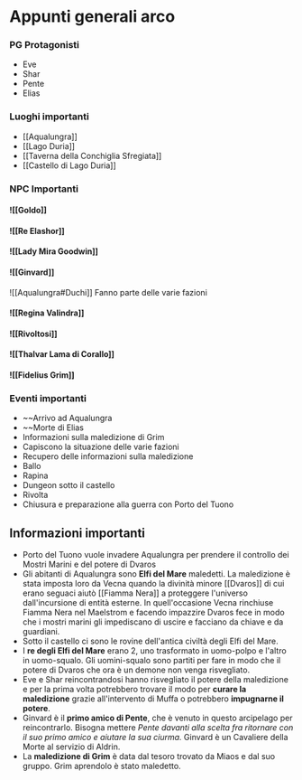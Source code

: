 # Appunti generali arco
### PG Protagonisti
- Eve
- Shar
- Pente
- Elias

### Luoghi importanti
- [[Aqualungra]]
- [[Lago Duria]]
- [[Taverna della Conchiglia Sfregiata]]
- [[Castello di Lago Duria]]

### NPC Importanti
#### ![[Goldo]]
#### ![[Re Elashor]] 

#### ![[Lady Mira Goodwin]]

#### ![[Ginvard]]
![[Aqualungra#Duchi]]
Fanno parte delle varie fazioni

#### ![[Regina Valindra]]

#### ![[Rivoltosi]]
#### ![[Thalvar Lama di Corallo]]
#### ![[Fidelius Grim]]
### Eventi importanti
- ~~Arrivo ad Aqualungra
- ~~Morte di Elias
- Informazioni sulla maledizione di Grim
- Capiscono la situazione delle varie fazioni
- Recupero delle informazioni sulla maledizione
- Ballo
- Rapina
- Dungeon sotto il castello
- Rivolta
- Chiusura e preparazione alla guerra con Porto del Tuono

## Informazioni importanti
- Porto del Tuono vuole invadere Aqualungra per prendere il controllo dei Mostri Marini e del potere di Dvaros
- Gli abitanti di Aqualungra sono **Elfi del Mare** maledetti. La maledizione è stata imposta loro da Vecna quando la divinità minore [[Dvaros]] di cui erano seguaci aiutò [[Fiamma Nera]] a proteggere l'universo dall'incursione di entità esterne. In quell'occasione Vecna rinchiuse Fiamma Nera nel Maelstrom e facendo impazzire Dvaros fece in modo che i mostri marini gli impediscano di uscire e facciano da chiave e da guardiani.
- Sotto il castello ci sono le rovine dell'antica civiltà degli Elfi del Mare.
- I **re degli Elfi del Mare** erano 2, uno trasformato in uomo-polpo e l'altro in uomo-squalo. Gli uomini-squalo sono partiti per fare in modo che il potere di Dvaros che ora è un demone non venga risvegliato.
- Eve e Shar reincontrandosi hanno risvegliato il potere della maledizione e per la prima volta potrebbero trovare il modo per **curare la maledizione** grazie all'intervento di Muffa o potrebbero **impugnarne il potere**.
- Ginvard è il **primo amico di Pente**, che è venuto in questo arcipelago per reincontrarlo. Bisogna mettere *Pente davanti alla scelta fra ritornare con il suo primo amico e aiutare la sua ciurma.* Ginvard è un Cavaliere della Morte al servizio di Aldrin.
- La **maledizione di Grim** è data dal tesoro trovato da Miaos e dal suo gruppo. Grim aprendolo è stato maledetto.